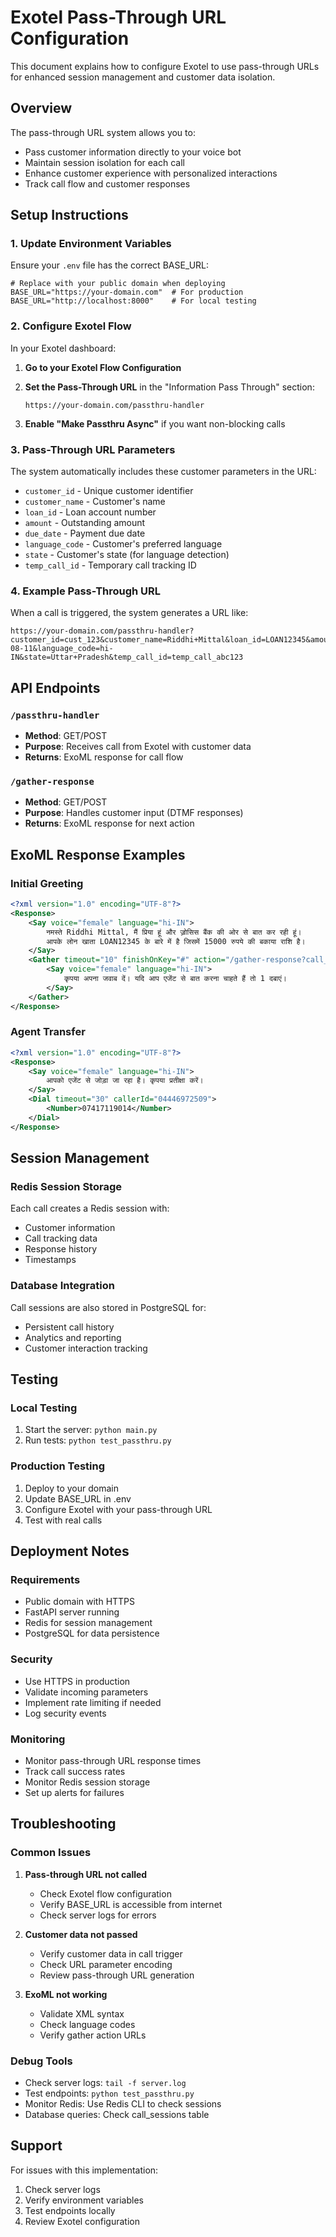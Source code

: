 # Exotel Pass-Through URL Configuration

This document explains how to configure Exotel to use pass-through URLs for enhanced session management and customer data isolation.

## Overview

The pass-through URL system allows you to:
- Pass customer information directly to your voice bot
- Maintain session isolation for each call
- Enhance customer experience with personalized interactions
- Track call flow and customer responses

## Setup Instructions

### 1. Update Environment Variables

Ensure your `.env` file has the correct BASE_URL:

```env
# Replace with your public domain when deploying
BASE_URL="https://your-domain.com"  # For production
BASE_URL="http://localhost:8000"    # For local testing
```

### 2. Configure Exotel Flow

In your Exotel dashboard:

1. **Go to your Exotel Flow Configuration**
2. **Set the Pass-Through URL** in the "Information Pass Through" section:
   ```
   https://your-domain.com/passthru-handler
   ```

3. **Enable "Make Passthru Async"** if you want non-blocking calls

### 3. Pass-Through URL Parameters

The system automatically includes these customer parameters in the URL:

- `customer_id` - Unique customer identifier
- `customer_name` - Customer's name
- `loan_id` - Loan account number
- `amount` - Outstanding amount
- `due_date` - Payment due date
- `language_code` - Customer's preferred language
- `state` - Customer's state (for language detection)
- `temp_call_id` - Temporary call tracking ID

### 4. Example Pass-Through URL

When a call is triggered, the system generates a URL like:

```
https://your-domain.com/passthru-handler?customer_id=cust_123&customer_name=Riddhi+Mittal&loan_id=LOAN12345&amount=15000&due_date=2025-08-11&language_code=hi-IN&state=Uttar+Pradesh&temp_call_id=temp_call_abc123
```

## API Endpoints

### `/passthru-handler`
- **Method**: GET/POST
- **Purpose**: Receives call from Exotel with customer data
- **Returns**: ExoML response for call flow

### `/gather-response`
- **Method**: GET/POST  
- **Purpose**: Handles customer input (DTMF responses)
- **Returns**: ExoML response for next action

## ExoML Response Examples

### Initial Greeting
```xml
<?xml version="1.0" encoding="UTF-8"?>
<Response>
    <Say voice="female" language="hi-IN">
        नमस्ते Riddhi Mittal, मैं प्रिया हूं और ज़्रोसिस बैंक की ओर से बात कर रही हूं। 
        आपके लोन खाता LOAN12345 के बारे में है जिसमें 15000 रुपये की बकाया राशि है।
    </Say>
    <Gather timeout="10" finishOnKey="#" action="/gather-response?call_sid=ABC123&customer_id=cust_123">
        <Say voice="female" language="hi-IN">
            कृपया अपना जवाब दें। यदि आप एजेंट से बात करना चाहते हैं तो 1 दबाएं।
        </Say>
    </Gather>
</Response>
```

### Agent Transfer
```xml
<?xml version="1.0" encoding="UTF-8"?>
<Response>
    <Say voice="female" language="hi-IN">
        आपको एजेंट से जोड़ा जा रहा है। कृपया प्रतीक्षा करें।
    </Say>
    <Dial timeout="30" callerId="04446972509">
        <Number>07417119014</Number>
    </Dial>
</Response>
```

## Session Management

### Redis Session Storage
Each call creates a Redis session with:
- Customer information
- Call tracking data
- Response history
- Timestamps

### Database Integration
Call sessions are also stored in PostgreSQL for:
- Persistent call history
- Analytics and reporting
- Customer interaction tracking

## Testing

### Local Testing
1. Start the server: `python main.py`
2. Run tests: `python test_passthru.py`

### Production Testing
1. Deploy to your domain
2. Update BASE_URL in .env
3. Configure Exotel with your pass-through URL
4. Test with real calls

## Deployment Notes

### Requirements
- Public domain with HTTPS
- FastAPI server running
- Redis for session management
- PostgreSQL for data persistence

### Security
- Use HTTPS in production
- Validate incoming parameters
- Implement rate limiting if needed
- Log security events

### Monitoring
- Monitor pass-through URL response times
- Track call success rates
- Monitor Redis session storage
- Set up alerts for failures

## Troubleshooting

### Common Issues

1. **Pass-through URL not called**
   - Check Exotel flow configuration
   - Verify BASE_URL is accessible from internet
   - Check server logs for errors

2. **Customer data not passed**
   - Verify customer data in call trigger
   - Check URL parameter encoding
   - Review pass-through URL generation

3. **ExoML not working**
   - Validate XML syntax
   - Check language codes
   - Verify gather action URLs

### Debug Tools
- Check server logs: `tail -f server.log`
- Test endpoints: `python test_passthru.py`
- Monitor Redis: Use Redis CLI to check sessions
- Database queries: Check call_sessions table

## Support

For issues with this implementation:
1. Check server logs
2. Verify environment variables
3. Test endpoints locally
4. Review Exotel configuration
